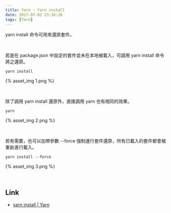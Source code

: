 ```yaml
---
title: Yarn - Yarn install
date: 2017-07-02 23:16:26
tags: [Yarn]
---
```


yarn install 命令可用來還原套件。  

<!-- More -->

<br/>


若是在 package.json 中設定的套件並未在本地被載入，可調用 yarn install 命令將之還原。   

    yarn install

{% asset_img 1.png %}

<br/>



除了調用 yarn install 還原外，直接調用 yarn 也有相同的效果。  

    yarn

{% asset_img 2.png %}

<br/>



若有需要，也可以加帶參數 --force 強制運行套件還原，所有已載入的套件都會被重新進行載入。    

    yarn install --force

{% asset_img 3.png %}

<br/>


Link
----
* [yarn install | Yarn](https://yarnpkg.com/en/docs/cli/install)

